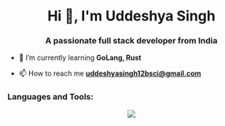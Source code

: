 <h1 align="center">Hi 👋, I'm Uddeshya Singh</h1>
<h3 align="center">A passionate full stack developer from India</h3>

- 🌱 I’m currently learning **GoLang, Rust**

- 📫 How to reach me **uddeshyasingh12bsci@gmail.com**

<h3 align="left">Languages and Tools:</h3>
<div align="center">
    <img src="https://skillicons.dev/icons?i=react,bootstrap,next,threejs,vite,vue,html,css,sass,jquery,vscode,github,figma,materialui,fastapi,gatsby,svelte,graphql,tailwind,git,arduino,raspberrypi,nodejs,python,javascript,typescript,php,express,swift,firebase,mongodb,mysql,c,cpp,netlify,postgres,sqlite,supabase,postman,redis" />
    <br>
</div>
